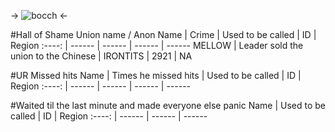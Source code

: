 -> ![bocch](https://imgur.com/lPFXbyN.png) <-

#Hall of Shame 
Union name / Anon Name | Crime | Used to be called | ID | Region
:----: | ------ | ------ | ------ | ------ 
MELLOW | Leader sold the union to the Chinese | IRONTITS | 2921 | NA

#UR Missed hits
Name | Times he missed hits | Used to be called | ID | Region
:----: | ------ | ------ | ------ | ------


#Waited til the last minute and made everyone else panic
Name |  Used to be called | ID | Region
:----: | ------ | ------ | ------